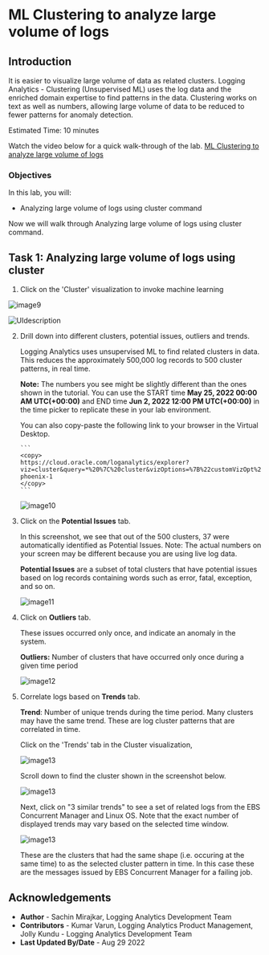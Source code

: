 # ML Clustering to analyze large volume of logs

## Introduction
It is easier to visualize large volume of data as related clusters. Logging Analytics - Clustering (Unsupervised ML) uses the log data and the enriched domain expertise to find patterns in the data. Clustering works on text as well as numbers, allowing large volume of data to be reduced to fewer patterns for anomaly detection.

Estimated Time: 10 minutes

Watch the video below for a quick walk-through of the lab.
[ML Clustering to analyze large volume of logs](videohub:1_m4mlq6fr)

### Objectives

In this lab, you will:
* Analyzing large volume of logs using cluster command

Now we will walk through Analyzing large volume of logs using cluster command.

## **Task 1:**  Analyzing large volume of logs using cluster

1. Click on the 'Cluster' visualization to invoke machine learning

  ![](images/9.png "image9")

  ![](images/click-cluster-1.png "UIdescription")

2. Drill down into different clusters, potential issues, outliers and trends.

   Logging Analytics uses unsupervised ML to find related clusters in data.  This reduces the approximately 500,000 log records to 500 cluster patterns, in real time.

   **Note:** The numbers you see might be slightly different than the ones shown in the tutorial. You can use the START time **May 25, 2022 00:00 AM UTC(+00:00)** and END time **Jun 2, 2022 12:00 PM UTC(+00:00)** in the time picker to replicate these in your lab environment.

   You can also copy-paste the following link to your browser in the Virtual Desktop.

       ```
       <copy>
       https://cloud.oracle.com/loganalytics/explorer?viz=cluster&query=*%20%7C%20cluster&vizOptions=%7B%22customVizOpt%22%3A%7B%22primaryFieldIname%22%3A%22mbody%22%2C%22primaryFieldDname%22%3A%22Original%20Log%20Content%22%7D%7D&scopeFilters=lg%3Aocid1.compartment.oc1..aaaaaaaapsyvad5tuc2t45jml4bpn3su3xvpxq7pkvhnipqdsxkphdkodgpa%2Ctrue%3Ben%3Aroot%2Ctrue%2Cocid1.loganalyticsentity.oc1.phx.amaaaaaaqgp2kriajwwjuh6nqdannkqw7yh4ol42sq5zq4tz7sksx6yuv3fa%3Brs%3Aroot%2Ctrue&startTime=1653451200000&endTime=1654153250000&region=us-phoenix-1
       </copy>
       ```

   ![](images/cluster-start-2.png "image10")

3. Click on the **Potential Issues** tab.

   In this screenshot, we see that out of the 500 clusters, 37 were automatically identified as Potential Issues. Note: The actual numbers on your screen may be different because you are using live log data.

   **Potential Issues** are a subset of total clusters that have potential issues based on log records containing words such as error, fatal, exception, and so on.

   ![](images/potential-issues-2.png "image11")

4. Click on **Outliers** tab.

   These issues occurred only once, and indicate an anomaly in the system.

   **Outliers:** Number of clusters that have occurred only once during a given time period

   ![](images/outliers-2.png "image12")

5. Correlate logs based on **Trends** tab.

   **Trend**: Number of unique trends during the time period. Many clusters may have the same trend. These are log cluster patterns that are correlated in time.

   Click on the 'Trends' tab in the Cluster visualization,

   ![](images/trends-2.png "image13")

   Scroll down to find the cluster shown in the screenshot below.

   ![](images/trend-example-2.png "image13")

   Next, click on "3 similar trends" to see a set of related logs from the
   EBS Concurrent Manager and Linux OS. Note that the exact number of displayed trends may vary based on the selected time window.

   ![](images/similar-trend-eg-2.png "image13")

   These are the clusters that had the same shape (i.e. occuring at the same time) to as the selected cluster pattern in time. In this case these are the messages issued by EBS Concurrent Manager for a failing job.

## Acknowledgements
* **Author** - Sachin Mirajkar, Logging Analytics Development Team
* **Contributors** -  Kumar Varun, Logging Analytics Product Management, Jolly Kundu - Logging Analytics Development Team
* **Last Updated By/Date** - Aug 29 2022
